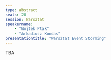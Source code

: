 ```yaml
---
type: abstract
seats: 20
session: Warsztat
speakername: 
    - "Wojtek Ptak"
    - "Arkadiusz Kondas"
presentationtitle: "Warsztat Event Storming"
---
```


TBA
